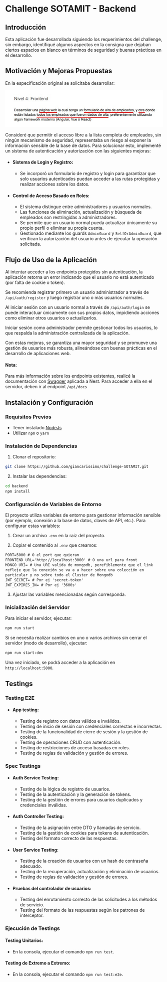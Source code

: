 # Challenge SOTAMIT - Backend

## Introducción
Esta aplicación fue desarrollada siguiendo los requerimientos del challenge, sin embargo, identifiqué algunos aspectos en la consigna que dejaban ciertos espacios en blanco en términos de seguridad y buenas prácticas en el desarrollo.

## Motivación y Mejoras Propuestas
En la especificación original se solicitaba desarrollar:

![Screenshot del challenge](./public/assets/images/challenge-screen-sentence.jpeg)

Consideré que permitir el acceso libre a la lista completa de empleados, sin ningún mecanismo de seguridad, representaba un riesgo al exponer la información sensible de la base de datos. Para solucionar esto, implementé un sistema de autenticación y autorización con las siguientes mejoras:

* #### Sistema de Login y Registro:
  + Se incorporó un formulario de registro y login para garantizar que solo usuarios autenticados puedan acceder a las rutas protegidas y realizar acciones sobre los datos.

* #### Control de Acceso Basado en Roles:
  + El sistema distingue entre administradores y usuarios normales.
  + Las funciones de eliminación, actualización y búsqueda de empleados son restringidas a administradores.
  + Se permite que un usuario normal pueda actualizar únicamente su propio perfil o eliminar su propia cuenta.
  + Gestionado mediante los guards ```AdminGuard``` y ```SelfOrAdminGuard```, que verifican la autorización del usuario antes de ejecutar la operación solicitada.

## Flujo de Uso de la Aplicación

Al intentar acceder a los endpoints protegidos sin autenticación, la aplicación retorna un error indicando que el usuario no está autenticado (por falta de cookie o token).

Se recomienda registrar primero un usuario administrador a través de ```/api/auth/register``` y luego registrar uno o más usuarios normales.

Al iniciar sesión con un usuario normal a través de ```/api/auth/login``` se puede interactuar únicamente con sus propios datos, impidiendo acciones como eliminar otros usuarios o actualizarlos.

Iniciar sesión como administrador permite gestionar todos los usuarios, lo que respalda la administración centralizada de la aplicación.

Con estas mejoras, se garantiza una mayor seguridad y se promueve una gestión de usuarios más robusta, alineándose con buenas prácticas en el desarrollo de aplicaciones web.

#### Nota:
Para más información sobre los endpoints existentes, realicé la documentación con [Swagger](https://swagger.io/) aplicada a Nest. Para acceder a ella en el servidor, deben ir al endpoint ```/api/docs```

## Instalación y Configuración

### Requisitos Previos
  * Tener instalado [NodeJs](https://nodejs.org/en)
  * Utilizar ```npm``` o ```yarn```

### Instalación de Dependencias

1. Clonar el repositorio:
```Bash
git clone https://github.com/giancarissimo/challenge-SOTAMIT.git
```

2. Instalar las dependencias:
```Bash
cd backend
npm install
```

### Configuración de Variables de Entorno
El proyecto utiliza variables de entorno para gestionar información sensible (por ejemplo, conexión a la base de datos, claves de API, etc.). Para configurar estas variables:

1. Crear un archivo ```.env``` en la raíz del proyecto.

2. Copiar el contenido al ```.env``` que creamos:

```env
PORT=5000 # O el port que quieran
FRONTEND_URL='http://localhost:3000' # O una url para front
MONGO_URI= # Una URI valida de mongodb, perefiblemente que el link refleje que la conexión se va a a hacer sobre una colección en particular y no sobre todo el Cluster de Mongodb
JWT_SECRET= # Por ej 'secret-token'
JWT_EXPIRES_IN= # Por ej '3600s'
```
3. Ajustar las variables mencionadas según corresponda.

### Inicialización del Servidor
Para iniciar el servidor, ejecutar:

```bash
npm run start
```

Si se necesita realizar cambios en uno o varios archivos sin cerrar el servidor (modo de desarrollo), ejecutar:

```bash
npm run start:dev
```

Una vez iniciado, se podrá acceder a la aplicación en ```http://localhost:5000```.

## Testings

### Testing E2E

* #### App testing:
  + Testing de registro con datos válidos e inválidos.
  + Testing de inicio de sesión con credenciales correctas e incorrectas.
  + Testing de la funcionalidad de cierre de sesión y la gestión de cookies.
  + Testing de operaciones CRUD con autenticación.
  + Testing de restricciones de acceso basadas en roles.
  + Testing de reglas de validación y gestión de errores.

### Spec Testings

* #### Auth Service Testing:
  + Testing de la lógica de registro de usuarios.
  + Testing de la autenticación y la generación de tokens.
  + Testing de la gestión de errores para usuarios duplicados y credenciales inválidas.

* #### Auth Controller Testing:
  + Testing de la asignación entre DTO y llamadas de servicio.
  + Testing de la gestión de cookies para tokens de autenticación.
  + Testing del formato correcto de las respuestas.

* #### User Service Testing:
  + Testing de la creación de usuarios con un hash de contraseña adecuado.
  + Testing de la recuperación, actualización y eliminación de usuarios.
  + Testing de reglas de validación y gestión de errores.

* #### Pruebas del controlador de usuarios:
  + Testing del enrutamiento correcto de las solicitudes a los métodos de servicio.
  + Testing del formato de las respuestas según los patrones de interceptor.

### Ejecución de Testings

#### Testing Unitarios:
  + En la consola, ejecutar el comando ```npm run test```.

#### Testing de Extremo a Extremo:
  + En la consola, ejecutar el comando ```npm run test:e2e```.